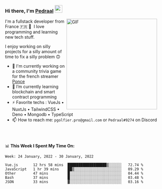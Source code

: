 ### Hi there, I'm <a href="https://pedraal.dev" target="_blank">Pedraal</a> <img src="https://media.giphy.com/media/hvRJCLFzcasrR4ia7z/giphy.gif" width="25px">
<img align="right" alt="GIF" src="https://pedraal.dev/avatar.png" width="300" height="300" />

I'm a fullstack developer from France 🇫🇷 🥖 &nbsp;I love programming and learning new
tech stuff.

I enjoy working on silly projects for a silly amount of time to fix a silly problem 🙃

- 🔭  I'm currently working on a community trivia game for the french streamer <a href="https://twitch.tv/ponce" target="_blank">Ponce</a>
- 🌱 I’m currently learning blockchain and smart contract programming
- ⚡ Favorite techs : VueJs &bull; NuxtJs &bull; TailwindCSS &bull; Deno &bull; Mongodb &bull; TypeScript
- 📫 How to reach me: `pgolfier.pro@gmail.com` or `Pedraal#9274` on Discord

<br>
<br>

📊 **This Week I Spent My Time On:**
<!--START_SECTION:waka-->
```text
Week: 24 January, 2022 - 30 January, 2022

Vue.js       12 hrs 58 mins  ██████████████████▒░░░░░░   72.74 % 
JavaScript   1 hr 39 mins    ██▒░░░░░░░░░░░░░░░░░░░░░░   09.29 % 
Other        47 mins         █░░░░░░░░░░░░░░░░░░░░░░░░   04.44 % 
Bash         37 mins         █░░░░░░░░░░░░░░░░░░░░░░░░   03.48 % 
JSON         33 mins         ▓░░░░░░░░░░░░░░░░░░░░░░░░   03.16 % 
```
<!--END_SECTION:waka-->
